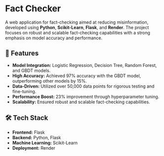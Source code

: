 # Fact Checker

A web application for fact-checking aimed at reducing misinformation, developed using **Python**, **Scikit-Learn**, **Flask**, and **Render**. The project focuses on robust and scalable fact-checking capabilities with a strong emphasis on model accuracy and performance.

## 🚀 Features
- **Model Integration:** Logistic Regression, Decision Tree, Random Forest, and GBDT models.
- **High Accuracy:** Achieved 97% accuracy with the GBDT model, outperforming other models by 15%.
- **Data-Driven:** Utilized over 50,000 data points for rigorous testing and fine-tuning.
- **Performance Boost:** 23% improvement through hyperparameter tuning.
- **Scalability:** Ensured robust and scalable fact-checking capabilities.

## 🛠️ Tech Stack
- **Frontend:** Flask
- **Backend:** Python, Flask
- **Machine Learning:** Scikit-Learn
- **Deployment:** Render

